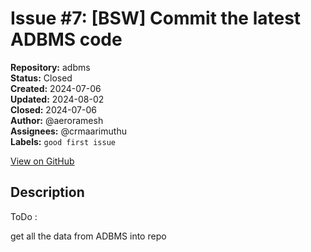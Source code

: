 # Issue #7: [BSW] Commit the latest ADBMS code 

**Repository:** adbms  
**Status:** Closed  
**Created:** 2024-07-06  
**Updated:** 2024-08-02  
**Closed:** 2024-07-06  
**Author:** @aeroramesh  
**Assignees:** @crmaarimuthu  
**Labels:** `good first issue`  

[View on GitHub](https://github.com/Simtestlab/adbms/issues/7)

## Description

ToDo :

get all the data from ADBMS into repo